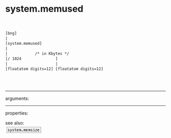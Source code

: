 # system.memused

```


[bng]
|
[system.memused]
|
|            /* in Kbytes */
[/ 1024               ]
|                     |
[floatatom digits=12] [floatatom digits=12]

                
            
```
---
arguments:


---
properties:


see also:<br>
![system.memsize](img/object_system.memsize.png)
